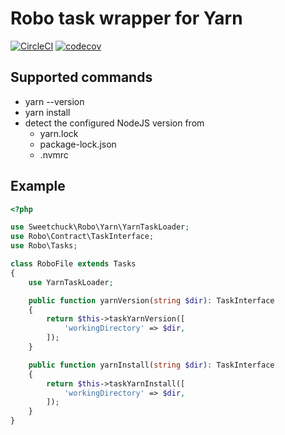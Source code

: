 # Robo task wrapper for Yarn

[![CircleCI](https://circleci.com/gh/Sweetchuck/robo-yarn/tree/2.x.svg?style=svg)](https://circleci.com/gh/Sweetchuck/robo-yarn/?branch=2.x)
[![codecov](https://codecov.io/gh/Sweetchuck/robo-yarn/branch/2.x/graph/badge.svg?token=HSF16OGPyr)](https://app.codecov.io/gh/Sweetchuck/robo-yarn/branch/2.x)


## Supported commands

* yarn --version
* yarn install
* detect the configured NodeJS version from
  * yarn.lock
  * package-lock.json
  * .nvmrc


## Example

```php
<?php

use Sweetchuck\Robo\Yarn\YarnTaskLoader;
use Robo\Contract\TaskInterface;
use Robo\Tasks;

class RoboFile extends Tasks
{
    use YarnTaskLoader;

    public function yarnVersion(string $dir): TaskInterface
    {
        return $this->taskYarnVersion([
            'workingDirectory' => $dir,
        ]);
    }

    public function yarnInstall(string $dir): TaskInterface
    {
        return $this->taskYarnInstall([
            'workingDirectory' => $dir,
        ]);
    }
}
```

